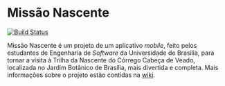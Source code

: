 # Missão Nascente

[![Build Status](https://travis-ci.org/fga-gpp-mds/2016.2-MissaoNascente.svg?branch=master)](https://travis-ci.org/fga-gpp-mds/2016.2-MissaoNascente)

Missão Nascente é um projeto de um aplicativo _mobile_, feito pelos estudantes de Engenharia de _Software_ da Universidade de Brasília, para tornar a visita à Trilha da Nascente do Córrego Cabeça de Veado, localizada no Jardim Botânico de Brasília, mais divertida e completa. Mais informações sobre o projeto estão contidas na [wiki](https://github.com/fga-gpp-mds/2016.2-MissaoNascente/wiki).







